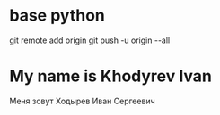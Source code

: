 # base python

git remote add origin
git push -u origin --all
# My name is Khodyrev Ivan
Меня зовут Ходырев Иван Сергеевич